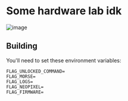 # Some hardware lab idk

![image](https://user-images.githubusercontent.com/5330444/206861547-5ba64321-3b93-4ff7-b267-113d9b8b1480.png)


## Building

You'll need to set these environment variables:

```
FLAG_UNLOCKED_COMMAND=
FLAG_MORSE=
FLAG_LOGS=
FLAG_NEOPIXEL=
FLAG_FIRMWARE=
```

